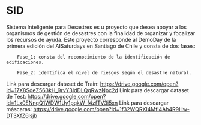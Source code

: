 # SID
Sistema Inteligente para Desastres es u proyecto que desea apoyar a los organismos de gestión de desastres con la finalidad de organizar y focalizar los recursos de ayuda. Este proyecto corresponde al DemoDay de la primera edición del AISaturdays en Santiago de Chile y consta de dos fases:

        Fase_1: consta del reconocimiento de la identificación de edificaciones.
        
        Fase_2: identifica el nivel de riesgos según el desastre natural.
        
Link para descargar dataset de Train: https://drive.google.com/open?id=17X8SdeZ563kH_9rvY3IdDLQgRwzNpc2d
Link para descargar dataset de Test:  https://drive.google.com/open?id=1Lx0ENnqQ1WDW1Uy1pqkW_f4zfTV3i5xn
Link para descargar máscaras:         https://drive.google.com/open?id=1f32WQRXl4Mfl4Ah4R9Hw-DT3XfZ6lsjb

       
